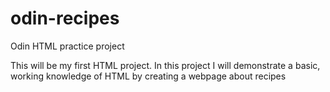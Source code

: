 # odin-recipes

Odin HTML practice project

This will be my first HTML project. In this project I will demonstrate a basic, working knowledge of HTML by creating a webpage about recipes
